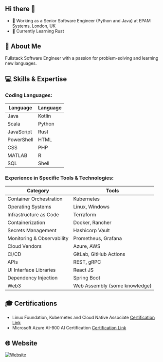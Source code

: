 ## Hi there 👋 

- 🔭 Working as a Senior Software Engineer (Python and Java) at EPAM Systems, London, UK
- 🌱 Currently Learning Rust

## 🚀 About Me

Fullstack Software Engineer with a passion for problem-solving and learning new languages.

## 💻 Skills & Expertise

### Coding Languages:
| Language    | Language    |
|-------------|-------------|
| Java        | Kotlin      | 
| Scala       | Python      |
| JavaScript  | Rust        |
| PowerShell  | HTML        |
| CSS         | PHP         |
| MATLAB      | R           |
| SQL         | Shell       |

### Experience in Specific Tools & Technologies:
| Category                  | Tools                                      |
|---------------------------|--------------------------------------------|
| Container Orchestration   | Kubernetes                                 |
| Operating Systems         | Linux, Windows                             |
| Infrastructure as Code    | Terraform                                  |
| Containerization          | Docker, Rancher                            |
| Secrets Management        | Hashicorp Vault                            |
| Monitoring & Observability| Prometheus, Grafana                        | 
| Cloud Vendors             | Azure, AWS                                 |
| CI/CD                     | GitLab, GitHub Actions                     |
| APIs                      | REST, gRPC                                 |
| UI Interface Libraries    | React JS                                   |
| Dependency Injection      | Spring Boot                                |
| Web3                      | Web Assembly (some knowledge)              |

## 🎓 Certifications

- Linux Foundation, Kubernetes and Cloud Native Associate [Certification Link](https://www.credly.com/badges/59c2c630-89dc-4b23-b4bf-897015b4ef9e/public_url)
- Microsoft Azure AI-900 AI Certification [Certification Link](https://www.credly.com/badges/30e4bd76-1f8e-40d4-b508-15e0323fd659/linked_in_profile)

## 🌐 Website

[![Website](https://img.shields.io/badge/Website-visit-blue)](https://paraskevasp.netlify.app/)

